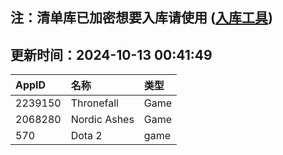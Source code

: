 ## 注：清单库已加密想要入库请使用 ([入库工具](https://github.com/BlankTMing/ManifestAutoUpdate/releases))

## 更新时间：2024-10-13 00:41:49
| AppID | 名称 | 类型  |
| :-------------------- | :----------------------------- | :----------- |
| 2239150 | Thronefall| Game |
| 2068280 | Nordic Ashes| Game |
| 570 | Dota 2| game |
